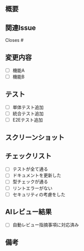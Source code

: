 ## 概要
<!-- このPRで何を実装・修正するか簡潔に説明 -->

## 関連Issue
Closes #<!-- Issue番号 -->

## 変更内容
<!-- 実装内容の詳細 -->
- [ ] 機能A
- [ ] 機能B

## テスト
<!-- 追加・更新したテストの説明 -->
- [ ] 単体テスト追加
- [ ] 統合テスト追加
- [ ] E2Eテスト追加

## スクリーンショット
<!-- UI変更がある場合は画面キャプチャを添付 -->

## チェックリスト
- [ ] テストが全て通る
- [ ] ドキュメントを更新した
- [ ] 型チェックが通る
- [ ] リントエラーがない
- [ ] セキュリティの考慮をした

## AIレビュー結果
<!-- Copilot Agentからの指摘事項と対応状況 -->
- [ ] 自動レビュー指摘事項に対応済み

## 備考
<!-- レビュアーへの補足事項など -->